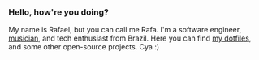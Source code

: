 ### Hello, how're you doing?

My name is Rafael, but you can call me Rafa. I'm a software engineer, [musician](https://open.spotify.com/intl-pt/artist/4bwXauSZTnrlZLw47HkDuD?si=FoQQ9SrOTC69BamIAx3oiQ), and tech enthusiast from Brazil. Here you can find [my dotfiles](https://github.com/rafaelcanovas/dotfiles), and some other open-source projects. Cya :) 
